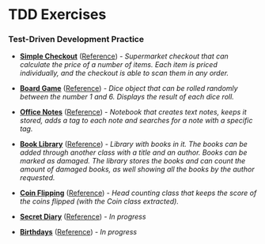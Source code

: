 # TDD Exercises
### Test-Driven Development Practice

* [__Simple Checkout__](/simple-checkout) ([Reference](https://github.com/makersacademy/course/blob/main/tagging/simple_checkout.md)) - _Supermarket checkout that can calculate the price of a number of items. Each item is priced individually, and the checkout is able to scan them in any order._ 

* [__Board Game__](/board-game) ([Reference](https://github.com/makersacademy/course/blob/main/tagging/tdd_simple.md)) - _Dice object that can be rolled randomly between the number 1 and 6. Displays the result of each dice roll._ 

* [__Office Notes__](/office-notes) ([Reference](https://hackmd.io/s/BJbESb4Lm)) - _Notebook that creates text notes, keeps it stored, adds a tag to each note and searches for a note with a specific tag._

* [__Book Library__](/book-library/) ([Reference](https://github.com/makersacademy/skills-workshops/tree/main/object_oriented_programming/domain_modelling_alternative)) - _Library with books in it. The books can be added through another class with a title and an author. Books can be marked as damaged. The library stores the books and can count the amount of damaged books, as well showing all the books by the author requested._

* [__Coin Flipping__](/coin-flipping/) ([Reference](https://github.com/makersacademy/skills-workshops/tree/main/object_oriented_programming/domain_model_diagramming)) - _Head counting class that keeps the score of the coins flipped (with the Coin class extracted)._

* [__Secret Diary__](/secret-diary/) ([Reference](https://github.com/makersacademy/skills-workshops/blob/main/practicals/object_oriented_design/encapsulation.md)) - _In progress_

* [__Birthdays__](https://github.com/ruiined/birthdays) ([Reference](https://github.com/makersacademy/birthdays)) - _In progress_